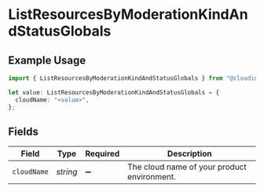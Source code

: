# ListResourcesByModerationKindAndStatusGlobals

## Example Usage

```typescript
import { ListResourcesByModerationKindAndStatusGlobals } from "@cloudinary/asset-management/models/operations";

let value: ListResourcesByModerationKindAndStatusGlobals = {
  cloudName: "<value>",
};
```

## Fields

| Field                                       | Type                                        | Required                                    | Description                                 |
| ------------------------------------------- | ------------------------------------------- | ------------------------------------------- | ------------------------------------------- |
| `cloudName`                                 | *string*                                    | :heavy_minus_sign:                          | The cloud name of your product environment. |